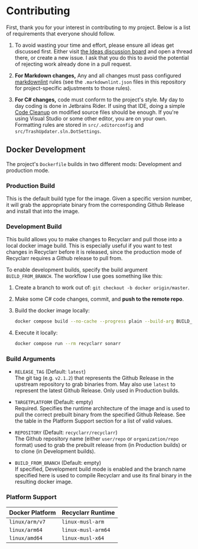 # Contributing

First, thank you for your interest in contributing to my project. Below is a list of requirements
that everyone should follow.

1. To avoid wasting your time and effort, please ensure all ideas get discussed first. Either visit
   [the Ideas discussion board][ideas] and open a thread there, or create a new issue. I ask that
   you do this to avoid the potential of rejecting work already done in a pull request.

1. **For Markdown changes,** Any and all changes must pass configured [markdownlint] rules (see the
   `.markdownlint.json` files in this repository for project-specific adjustments to those rules).

1. **For C# changes,** code must conform to the project's style. My day to day coding is done in
   Jetbrains Rider. If using that IDE, doing a simple [Code Cleanup] on modified source files should
   be enough. If you're using Visual Studio or some other editor, you are on your own. Formatting
   rules are stored in `src/.editorconfig` and `src/TrashUpdater.sln.DotSettings`.

[ideas]: https://github.com/recyclarr/recyclarr/discussions/categories/ideas
[markdownlint]: https://github.com/DavidAnson/markdownlint
[Code Cleanup]: https://www.jetbrains.com/help/rider/Code_Cleanup__Index.html

## Docker Development

The project's `Dockerfile` builds in two different mods: Development and production mode.

### Production Build

This is the default build type for the image. Given a specific version number, it will grab the
appropriate binary from the corresponding Github Release and install that into the image.

### Development Build

This build allows you to make changes to Recyclarr and pull those into a local docker image build.
This is especially useful if you want to test changes in Recyclarr before it is released, since the
production mode of Recyclarr requires a Github release to pull from.

To enable development builds, specify the build argument `BUILD_FROM_BRANCH`. The workflow I use
goes something like this:

1. Create a branch to work out of: `git checkout -b docker origin/master`.
1. Make some C# code changes, commit, and **push to the remote repo**.
1. Build the docker image locally:

   ```sh
   docker compose build --no-cache --progress plain --build-arg BUILD_FROM_BRANCH=docker
   ```

1. Execute it locally:

   ```sh
   docker compose run --rm recyclarr sonarr
   ```

### Build Arguments

- `RELEASE_TAG` (Default: `latest`)<br>
  The git tag (e.g. `v2.1.2`) that represents the Github Release in the upstream repository to grab
  binaries from. May also use `latest` to represent the latest Github Release. Only used in
  Production builds.

- `TARGETPLATFORM` (Default: empty)<br>
  Required. Specifies the runtime architecture of the image and is used to pull the correct prebuilt
  binary from the specified Github Release. See the table in the Platform Support section for a list
  of valid values.

- `REPOSITORY` (Default: `recyclarr/recyclarr`)<br>
  The Github repository name (either `user/repo` or `organization/repo` format) used to grab the
  prebuilt release from (in Production builds) or to clone (in Development builds).

- `BUILD_FROM_BRANCH` (Default: empty)<br>
  If specified, Development build mode is enabled and the branch name specified here is used to
  compile Recyclarr and use its final binary in the resulting docker image.

### Platform Support

| Docker Platform | Recyclarr Runtime  |
| --------------- | ------------------ |
| `linux/arm/v7`  | `linux-musl-arm`   |
| `linux/arm64`   | `linux-musl-arm64` |
| `linux/amd64`   | `linux-musl-x64`   |
